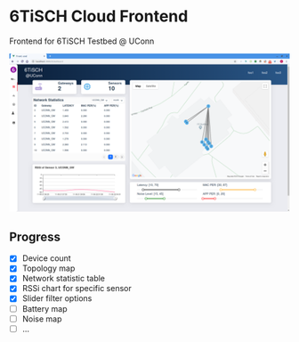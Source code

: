 # 6TiSCH Cloud Frontend

Frontend for 6TiSCH Testbed @ UConn

![](./screenshot.png)

## Progress

- [x] Device count
- [x] Topology map
- [x] Network statistic table
- [x] RSSi chart for specific sensor
- [x] Slider filter options
- [ ] Battery map
- [ ] Noise map
- [ ] ...